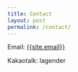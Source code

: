 ```yaml
---
title: Contact
layout: post
permalink: /contact/
---
```


Email: <a href="mailto:{{site.email}}">{{site.email}}</a>

Kakaotalk: lagender